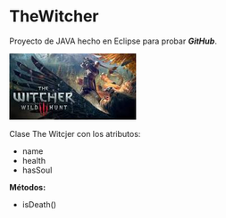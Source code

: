 # TheWitcher

Proyecto de JAVA  hecho en Eclipse para probar ***GitHub***.

![](imagenes/descarga.jpg)

Clase The Witcjer con los atributos:
* name
* health
* hasSoul


**Métodos:**

* isDeath()

